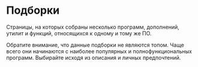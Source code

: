 # Подборки

Страницы, на которых собраны несколько программ, дополнений, утилит и функций,
относящихся к одному и тому же ПО.

Обратите внимание, что данные подборки не являются топом. Чаще всего они
начинаются с наиболее популярных и полнофункциональных программ. Выбирайте
исходя из описания и личных предпочтений.